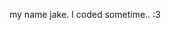 my name jake. I coded sometime.. :3

<!---
omgacat520/omgacat520 is a ✨ special ✨ repository because its `README.md` (this file) appears on your GitHub profile.
You can click the Preview link to take a look at your changes.
--->

